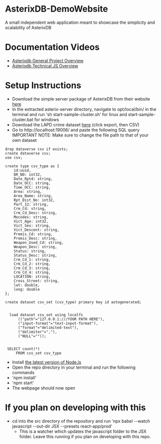 # AsterixDB-DemoWebsite
A small independent web application meant to showcase the simplicity and scalability of AsterixDB

# Documentation Videos
* [Asterixdb General Project Overview](https://youtu.be/Czh94ciT02A)
* [Asterixdb Technical JS Overview](https://youtu.be/-zvdzW8AyWw)

# Setup Instructions
* Download the simple server package of AsterixDB from their website [here](https://asterixdb.apache.org/download.html)
* In the extracted asterix-server directory, navigate to opt/local/bin/ in the terminal and run 'sh start-sample-cluster.sh' for linux and start-sample-cluster.bat for windows
* Download the LAPD crime dataset [here](https://data.lacity.org/Public-Safety/Crime-Data-from-2010-to-2019/63jg-8b9z) (click export, then CSV)
* Go to http://localhost:19006/ and paste the following SQL query IMPORTANT NOTE: Make sure to change the file path to that of your own dataset
```
drop dataverse csv if exists;
create dataverse csv;
use csv;

create type csv_type as {
	id:uuid,
    DR_NO: int32,
    Date_Rptd: string,
    Date_OCC: string,
    Time_OCC: string,
    Area: string,
    Area_Name: string,
    Rpt_Dist_No: int32,
    Part_12: string,
    Crm_Cd: string,
    Crm_Cd_Desc: string,
    Mocodes: string,
    Vict_Age: int32,
    Vict_Sex: string,
    Vict_Descent: string,
    Premis_Cd: string,
    Premis_Desc: string,
    Weapon_Used_Cd: string,
    Weapon_Desc: string,
    Status: string,
    Status_Desc: string,
    Crm_Cd_1: string,
    Crm_Cd_2: string,
    Crm_Cd_3: string,
    Crm_Cd_4: string,
    LOCATION: string,
    Cross_Street: string,
    lat: double,
    long: double
};

create dataset csv_set (csv_type) primary key id autogenerated;


  load dataset csv_set using localfs
      (("path"="127.0.0.1:///YOUR PATH HERE"),
      ("input-format"="text-input-format"),
      ("format"="delimited-text"),
      ("delimiter"=","),
      ("NULL"=""));


 SELECT count(*)
     FROM csv_set csv_type
```
* Install [the latest version of Node.js](https://nodejs.org/en/)
* Open the repo directory in your terminal and run the following commands
* 'npm install'
* 'npm start'
* The webpage should now open

# If you plan on developing with this
* cd into the src directory of the repository and run 'npx babel --watch javascript --out-dir JSX --presets react-app/prod'
	* This is a watcher which updates the javascript folder to the JSX folder. Leave this running if you plan on developing with this repo.
